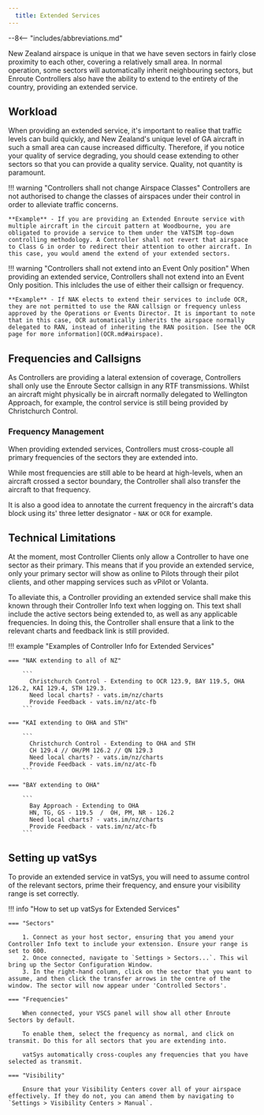 ```yaml
---
  title: Extended Services
---
```


--8<-- "includes/abbreviations.md"

New Zealand airspace is unique in that we have seven sectors in fairly close proximity to each other, covering a relatively small area. In normal operation, some sectors will automatically inherit neighbouring sectors, but Enroute Controllers also have the ability to extend to the entirety of the country, providing an extended service.

##  Workload

When providing an extended service, it's important to realise that traffic levels can build quickly, and New Zealand's unique level of GA aircraft in such a small area can cause increased difficulty. Therefore, if you notice your quality of service degrading, you should cease extending to other sectors so that you can provide a quality service. Quality, not quantity is paramount.

!!! warning "Controllers shall not change Airspace Classes"
    Controllers are not authorised to change the classes of airspaces under their control in order to alleviate traffic concerns.

    **Example** - If you are providing an Extended Enroute service with multiple aircraft in the circuit pattern at Woodbourne, you are obligated to provide a service to them under the VATSIM top-down controlling methodology. A Controller shall not revert that airspace to Class G in order to redirect their attention to other aircraft. In this case, you would amend the extend of your extended sectors.

!!! warning "Controllers shall not extend into an Event Only position"
    When providing an extended service, Controllers shall not extend into an Event Only position. This inlcludes the use of either their callsign or frequency.

    **Example** - If NAK elects to extend their services to include OCR, they are not permitted to use the RAN callsign or frequency unless approved by the Operations or Events Director. It is important to note that in this case, OCR automatically inherits the airspace normally delegated to RAN, instead of inheriting the RAN position. [See the OCR page for more information](OCR.md#airspace).

## Frequencies and Callsigns

As Controllers are providing a lateral extension of coverage, Controllers shall only use the Enroute Sector callsign in any RTF transmissions. Whilst an aircraft might physically be in aircraft normally delegated to Wellington Approach, for example, the control service is still being provided by Christchurch Control. 

### Frequency Management

When providing extended services, Controllers must cross-couple all primary frequencies of the sectors they are extended into. 

While most frequencies are still able to be heard at high-levels, when an aircraft crossed a sector boundary, the Controller shall also transfer the aircraft to that frequency. 

It is also a good idea to annotate the current frequency in the aircraft's data block using its' three letter designator - `NAK` or `OCR` for example.

## Technical Limitations

At the moment, most Controller Clients only allow a Controller to have one sector as their primary. This means that if you provide an extended service, only your primary sector will show as online to Pilots through their pilot clients, and other mapping services such as vPilot or Volanta.

To alleviate this, a Controller providing an extended service shall make this known through their Controller Info text when logging on. This text shall include the active sectors being extended to, as well as any applicable frequencies. In doing this, the Controller shall ensure that a link to the relevant charts and feedback link is still provided.

!!! example "Examples of Controller Info for Extended Services"

    === "NAK extending to all of NZ"

        ```
          Christchurch Control - Extending to OCR 123.9, BAY 119.5, OHA 126.2, KAI 129.4, STH 129.3.
          Need local charts? - vats.im/nz/charts  
          Provide Feedback - vats.im/nz/atc-fb
        ```

    === "KAI extending to OHA and STH"

        ```
          Christchurch Control - Extending to OHA and STH
          CH 129.4 // OH/PM 126.2 // QN 129.3
          Need local charts? - vats.im/nz/charts
          Provide Feedback - vats.im/nz/atc-fb
        ```

    === "BAY extending to OHA"

        ```
          Bay Approach - Extending to OHA
          HN, TG, GS - 119.5  /  OH, PM, NR - 126.2
          Need local charts? - vats.im/nz/charts
          Provide Feedback - vats.im/nz/atc-fb
        ```

## Setting up vatSys

To provide an extended service in vatSys, you will need to assume control of the relevant sectors, prime their frequency, and ensure your visibility range is set correctly.

!!! info "How to set up vatSys for Extended Services"

    === "Sectors"

        1. Connect as your host sector, ensuring that you amend your Controller Info text to include your extension. Ensure your range is set to 600.
        2. Once connected, navigate to `Settings > Sectors...`. This wil bring up the Sector Configuration Window.
        3. In the right-hand column, click on the sector that you want to assume, and then click the transfer arrows in the centre of the window. The sector will now appear under 'Controlled Sectors'.

    === "Frequencies"

        When connected, your VSCS panel will show all other Enroute Sectors by default. 
        
        To enable them, select the frequency as normal, and click on transmit. Do this for all sectors that you are extending into. 

        vatSys automatically cross-couples any frequencies that you have selected as transmit.

    === "Visibility"

        Ensure that your Visibility Centers cover all of your airspace effectively. If they do not, you can amend them by navigating to `Settings > Visibility Centers > Manual`. 